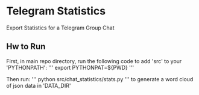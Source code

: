 # Telegram Statistics
Export Statistics for a Telegram Group Chat

## Hw to Run
First, in main repo directory, run the following code to add 'src' to your 'PYTHONPATH':
'''
export PYTHONPAT=${PWD}
'''

Then run:
'''
python src/chat_statistics/stats.py
'''
to generate a word cloud of json data in 'DATA_DIR'

